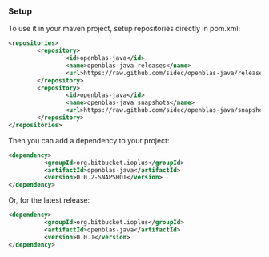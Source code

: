### Setup

To use it in your maven project, setup repositories directly in pom.xml:


```xml
<repositories>
        <repository>
                <id>openblas-java</id>
                <name>openblas-java releases</name>
                <url>https://raw.github.com/sidec/openblas-java/releases</url>
        </repository>
        <repository>
                <id>openblas-java</id>
                <name>openblas-java snapshots</name>
                <url>https://raw.github.com/sidec/openblas-java/snapshots</url>
        </repository>
</repositories>
```

Then you can add a dependency to your project:

```xml
<dependency>
          <groupId>org.bitbucket.ioplus</groupId>
          <artifactId>openblas-java</artifactId>
          <version>0.0.2-SNAPSHOT</version>
</dependency>
```

Or, for the latest release:

```xml
<dependency>
          <groupId>org.bitbucket.ioplus</groupId>
          <artifactId>openblas-java</artifactId>
          <version>0.0.1</version>
</dependency>
```

